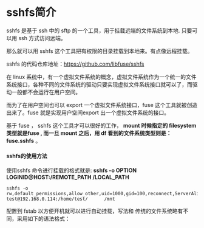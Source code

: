 # sshfs简介



sshfs 是基于 ssh 中的 sftp 的一个工具，用于挂载远端的文件系统到本地. 只要可以用 ssh 方式访问远端。

那么就可以用 sshfs 这个工具把有权限的目录挂载到本地来。有点像远程挂载。





sshfs  的代码仓库地址：https://github.com/libfuse/sshfs

 在 linux 系统中，有一个虚拟文件系统的概念，虚拟文件系统作为一个统一的文件系统接口，各种不同的文件系统的驱动只要实现虚拟文件系统接口就可以了，而驱动一般都不会运行在用户空间。

而为了在用户空间也可以 export 一个虚拟文件系统接口，fuse 这个工具就被创造出来了。fuse 就是实现用户空间export 出一个虚拟文件系统的接口。

基于 fuse ， sshfs 这个工具才可以很好的工作， **mount 时候指定的 filesystem 类型就是fuse , 而一旦 mount 之后，用 df 看到的文件系统类型则是： fuse.sshfs**  。



#### sshfs的使用方法



使用sshfs 命令进行挂载的格式就是:   **sshfs  -o  OPTION   LOGINID@HOST:/REMOTE_PATH     /LOCAL_PATH**

```shell
sshfs -o rw,default_permissions,allow_other,uid=1000,gid=100,reconnect,ServerAliveInterval=15,ServerAliveCountMax=3  test@192.168.0.114:/home/test/      /mnt

```

配置到 fstab 以方便开机就可以进行自动挂载，写法和 传统的文件系统略有不同，采用如下的语法格式：

